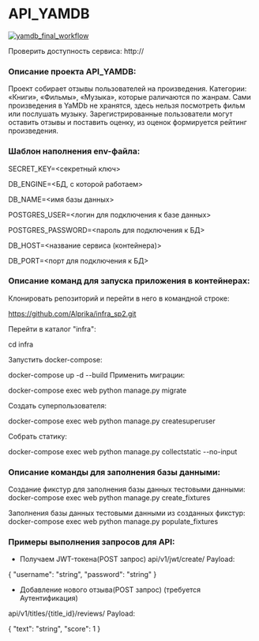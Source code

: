 # API_YAMDB
[![yamdb_final_workflow](https://github.com/Alprika/yamdb_final/actions/workflows/yamdb_workflow.yml/badge.svg)](https://github.com/Alprika/yamdb_final/actions/workflows/yamdb_workflow.yml)

Проверить доступность сервиса: http://

### Описание проекта API_YAMDB:

Проект собирает отзывы пользователей на произведения. Категории: «Книги», «Фильмы», «Музыка», 
которые раличаются по жанрам. Сами произведения в YaMDb не хранятся, здесь нельзя
посмотреть фильм или послушать музыку. Зарегистрированные пользователи могут
оставить отзывы и поставить оценку, из оценок формируется рейтинг
произведения. 


### Шаблон наполнения env-файла:

SECRET_KEY=<секретный ключ>

DB_ENGINE=<БД, с которой работаем>

DB_NAME=<имя базы данных>

POSTGRES_USER=<логин для подключения к базе данных>

POSTGRES_PASSWORD=<пароль для подключения к БД>

DB_HOST=<название сервиса (контейнера)>

DB_PORT=<порт для подключения к БД>


### Описание команд для запуска приложения в контейнерах:

Клонировать репозиторий и перейти в него в командной строке:

https://github.com/Alprika/infra_sp2.git

Перейти в каталог "infra":

cd infra

Запустить docker-compose:

docker-compose up -d --build
Применить миграции:

docker-compose exec web python manage.py migrate

Создать суперпользователя:

docker-compose exec web python manage.py createsuperuser

Собрать статику:

docker-compose exec web python manage.py collectstatic --no-input

### Описание команды для заполнения базы данными:


Создание фикстур для заполнения базы данных тестовыми данными:
docker-compose exec web python manage.py create_fixtures

Заполнения базы данных тестовыми данными из созданных фикстур:
docker-compose exec web python manage.py populate_fixtures

### Примеры выполнения запросов для API:
- Получаем JWT-токена(POST запрос)
api/v1/jwt/create/
Payload:

{
    "username": "string",
    "password": "string"
}

- Добавление нового отзыва(POST запрос)
(требуется Аутентификация)

api/v1/titles/{title_id}/reviews/
Payload:

{
    "text": "string",
    "score": 1
}